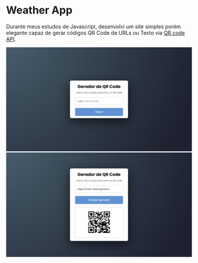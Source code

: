 # Weather App
Durante meus estudos de Javascript, desenvolvi um site simples porém elegante capaz de gerar códigos QR Code de URLs ou Texto via [QR code API](https://goqr.me/).

![Printscreen-page](src/img/printscreen1.jpg)
![Printscreen-page2](src/img/printscreen2.jpg)